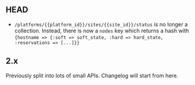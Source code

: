 ## HEAD
* `/platforms/{{platform_id}}/sites/{{site_id}}/status` is no longer a collection. 
  Instead, there is now a `nodes` key which returns a hash with `{hostname => {:soft => soft_state, :hard => hard_state, :reservations => [...]}}`

## 2.x
Previously split into lots of small APIs. Changelog will start from here.
